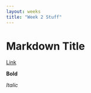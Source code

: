 ```yaml
---
layout: weeks
title: "Week 2 Stuff"
---
```


# Markdown Title

[Link](https://www.google.com/)

**Bold**

_Italic_
